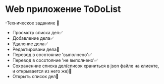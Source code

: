 # Web приложение ToDoList
-Техническое заданиие 🔄
- Просмотр списка дел✅
- Добавление дела✅
- Удаление дела✅
- Редактировани дела🔄
- Перевод в сосотояние 'выполнено'✅
- Перевод в сосотояние 'не выполнено'✅
- Сохраненние списка дел(список храниться в json файле на клиенте, и открывается из него же)🔄
- Открыть список дел🔄
